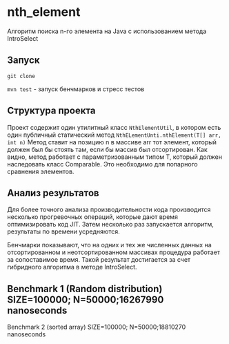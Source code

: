 # nth_element
Алгоритм поиска n-го элемента на Java с использованием метода IntroSelect

## Запуск
`git clone`

`mvn test` - запуск бенчмарков и стресс тестов

## Структура проекта
Проект содержит один утилитный класс `NthElementUtil`, в котором есть один публичный статический метод `NthELementUnti.nthElement(T[] arr, int n)`
Метод ставит на позицию n в массиве arr тот элемент, который должен был бы стоять там, если бы массив был отсортирован.
Как видно, метод работает с параметризованным типом T, который должен наследовать класс Comparable. Это необходимо для попарного сравнения элементов.

## Анализ результатов
Для более точного анализа производительности кода производится несколько прогревочных операций, которые дают время оптимизировать код JIT. Затем несколько раз запускается алгоритм, результаты по времени усредняются.

Бенчмарки показывают, что на одних и тех же численных данных на отсортированном и неотсортированном массивах процедура работает за сопоставимое время. Такой результат достигается за счет гибридного алгоритма в методе IntroSelect.

Benchmark 1 (Random distribution)
SIZE=100000; N=50000;16267990 nanoseconds
-----------------------------------------
Benchmark 2 (sorted array)
SIZE=100000; N=50000;18810270 nanoseconds
